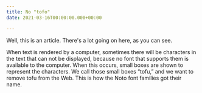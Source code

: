 ```yaml
---
title: No "tofo"
date: 2021-03-16T00:00:00.000+00:00

---
```

Well, this is an article. There's a lot going on here, as you can see.

When text is rendered by a computer, sometimes there will be characters in the text that can not be displayed, because no font that supports them is available to the computer. When this occurs, small boxes are shown to represent the characters. We call those small boxes “tofu,” and we want to remove tofu from the Web. This is how the Noto font families got their name.